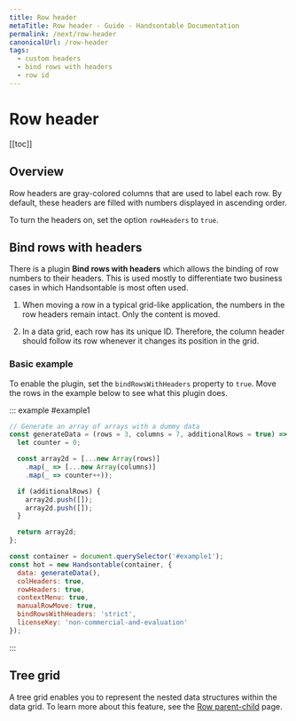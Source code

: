 ```yaml
---
title: Row header
metaTitle: Row header - Guide - Handsontable Documentation
permalink: /next/row-header
canonicalUrl: /row-header
tags:
  - custom headers
  - bind rows with headers
  - row id
---
```


# Row header

[[toc]]

## Overview

Row headers are gray-colored columns that are used to label each row. By default, these headers are filled with numbers displayed in ascending order.

To turn the headers on, set the option `rowHeaders` to `true`.

## Bind rows with headers

There is a plugin **Bind rows with headers** which allows the binding of row numbers to their headers. This is used mostly to differentiate two business cases in which Handsontable is most often used.

1. When moving a row in a typical grid-like application, the numbers in the row headers remain intact. Only the content is moved.

2. In a data grid, each row has its unique ID. Therefore, the column header should follow its row whenever it changes its position in the grid.

### Basic example

To enable the plugin, set the `bindRowsWithHeaders` property to `true`. Move the rows in the example below to see what this plugin does.

::: example #example1
```js
// Generate an array of arrays with a dummy data
const generateData = (rows = 3, columns = 7, additionalRows = true) => {
  let counter = 0;

  const array2d = [...new Array(rows)]
    .map(_ => [...new Array(columns)]
    .map(_ => counter++));

  if (additionalRows) {
    array2d.push([]);
    array2d.push([]);
  }

  return array2d;
};

const container = document.querySelector('#example1');
const hot = new Handsontable(container, {
  data: generateData(),
  colHeaders: true,
  rowHeaders: true,
  contextMenu: true,
  manualRowMove: true,
  bindRowsWithHeaders: 'strict',
  licenseKey: 'non-commercial-and-evaluation'
});
```
:::

## Tree grid

A tree grid enables you to represent the nested data structures within the data grid. To learn more about this feature, see the  [Row parent-child](../row-parent-child) page.
